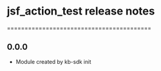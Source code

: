 # jsf_action_test release notes
=========================================

0.0.0
-----
* Module created by kb-sdk init
